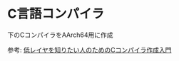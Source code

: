 # C言語コンパイラ　　
下のCコンパイラをAArch64用に作成

参考: [低レイヤを知りたい人のためのCコンパイラ作成入門](https://www.sigbus.info/compilerbook)